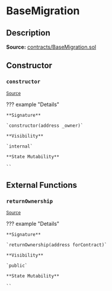 # BaseMigration

## Description

**Source:** [contracts/BaseMigration.sol](https://github.com/Synthetixio/synthetix/tree/v2.80.4-alpha/contracts/BaseMigration.sol)

## Constructor

### `constructor`

<sub>[Source](https://github.com/Synthetixio/synthetix/tree/v2.80.4-alpha/contracts/BaseMigration.sol#L6)</sub>

??? example "Details"

    **Signature**

    `constructor(address _owner)`

    **Visibility**

    `internal`

    **State Mutability**

    ``

## External Functions

### `returnOwnership`

<sub>[Source](https://github.com/Synthetixio/synthetix/tree/v2.80.4-alpha/contracts/BaseMigration.sol#L9)</sub>

??? example "Details"

    **Signature**

    `returnOwnership(address forContract)`

    **Visibility**

    `public`

    **State Mutability**

    ``
